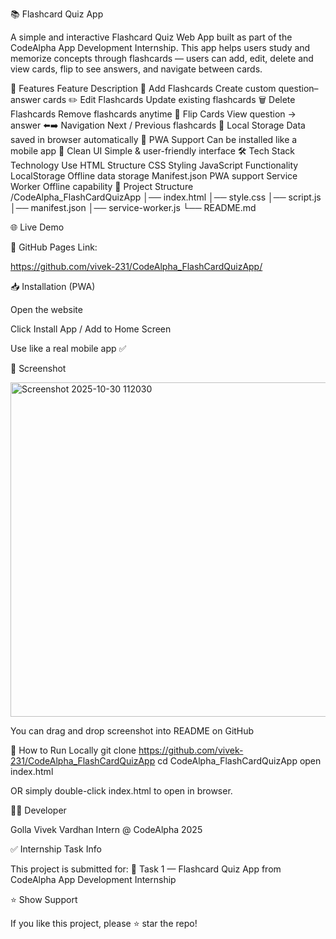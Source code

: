 📚 Flashcard Quiz App

A simple and interactive Flashcard Quiz Web App built as part of the CodeAlpha App Development Internship.
This app helps users study and memorize concepts through flashcards — users can add, edit, delete and view cards, flip to see answers, and navigate between cards.

🚀 Features
Feature	Description
📎 Add Flashcards	Create custom question–answer cards
✏️ Edit Flashcards	Update existing flashcards
🗑 Delete Flashcards	Remove flashcards anytime
🔁 Flip Cards	View question → answer
⬅️➡️ Navigation	Next / Previous flashcards
💾 Local Storage	Data saved in browser automatically
📱 PWA Support	Can be installed like a mobile app
🎨 Clean UI	Simple & user-friendly interface
🛠️ Tech Stack
Technology	Use
HTML	Structure
CSS	Styling
JavaScript	Functionality
LocalStorage	Offline data storage
Manifest.json	PWA support
Service Worker	Offline capability
📂 Project Structure
/CodeAlpha_FlashCardQuizApp
│── index.html
│── style.css
│── script.js
│── manifest.json
│── service-worker.js
└── README.md

🌐 Live Demo

🔗 GitHub Pages Link: 

https://github.com/vivek-231/CodeAlpha_FlashCardQuizApp/

📥 Installation (PWA)

Open the website

Click Install App / Add to Home Screen

Use like a real mobile app ✅

📸 Screenshot

<img width="1365" height="535" alt="Screenshot 2025-10-30 112030" src="https://github.com/user-attachments/assets/bdfac29e-ae94-4946-94b0-b08c6f00be29" />


You can drag and drop screenshot into README on GitHub

🎯 How to Run Locally
git clone https://github.com/vivek-231/CodeAlpha_FlashCardQuizApp
cd CodeAlpha_FlashCardQuizApp
open index.html


OR simply double-click index.html to open in browser.

👨‍💻 Developer

Golla Vivek Vardhan
Intern @ CodeAlpha
2025

✅ Internship Task Info

This project is submitted for:
📌 Task 1 — Flashcard Quiz App
from CodeAlpha App Development Internship

⭐ Show Support

If you like this project, please ⭐ star the repo!
